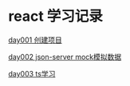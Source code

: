 # react 学习记录

[day001 创建项目](./docs/day_001.md)

[day002 json-server mock模拟数据](./docs/day_002.md)

[day003 ts学习](./docs/day_003.md)

